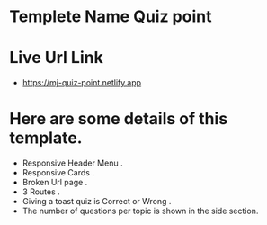 
# Templete Name   Quiz point 

# Live  Url Link 
* https://mj-quiz-point.netlify.app

# Here are some details of this template.
* Responsive Header Menu .
* Responsive  Cards .
* Broken Url page .
* 3 Routes .
* Giving a toast quiz is Correct or Wrong .
* The number of questions per topic  is shown in the side section.